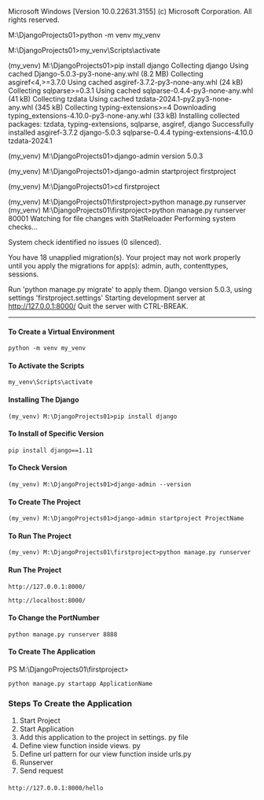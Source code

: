 <!-- @format -->

Microsoft Windows [Version 10.0.22631.3155]
(c) Microsoft Corporation. All rights reserved.

M:\DjangoProjects01>python -m venv my_venv

M:\DjangoProjects01>my_venv\Scripts\activate

(my_venv) M:\DjangoProjects01>pip install django
Collecting django
Using cached Django-5.0.3-py3-none-any.whl (8.2 MB)
Collecting asgiref<4,>=3.7.0
Using cached asgiref-3.7.2-py3-none-any.whl (24 kB)
Collecting sqlparse>=0.3.1
Using cached sqlparse-0.4.4-py3-none-any.whl (41 kB)
Collecting tzdata
Using cached tzdata-2024.1-py2.py3-none-any.whl (345 kB)
Collecting typing-extensions>=4
Downloading typing_extensions-4.10.0-py3-none-any.whl (33 kB)
Installing collected packages: tzdata, typing-extensions, sqlparse, asgiref, django
Successfully installed asgiref-3.7.2 django-5.0.3 sqlparse-0.4.4 typing-extensions-4.10.0 tzdata-2024.1

(my_venv) M:\DjangoProjects01>django-admin version
5.0.3

(my_venv) M:\DjangoProjects01>django-admin startproject firstproject

(my_venv) M:\DjangoProjects01>cd firstproject

(my_venv) M:\DjangoProjects01\firstproject>python manage.py runserver
(my_venv) M:\DjangoProjects01\firstproject>python manage.py runserver 80001
Watching for file changes with StatReloader
Performing system checks...

System check identified no issues (0 silenced).

You have 18 unapplied migration(s). Your project may not work properly until you apply the migrations for app(s): admin, auth, contenttypes, sessions.

Run 'python manage.py migrate' to apply them.
Django version 5.0.3, using settings 'firstproject.settings'
Starting development server at http://127.0.0.1:8000/
Quit the server with CTRL-BREAK.

---

#### To Create a Virtual Environment

```
python -m venv my_venv
```

#### To Activate the Scripts

```
my_venv\Scripts\activate
```

#### Installing The Django

```
(my_venv) M:\DjangoProjects01>pip install django
```

#### To Install of Specific Version

```
pip install django==1.11
```

#### To Check Version

```
(my_venv) M:\DjangoProjects01>django-admin --version
```

#### To Create The Project

```
(my_venv) M:\DjangoProjects01>django-admin startproject ProjectName
```

#### To Run The Project

```
(my_venv) M:\DjangoProjects01\firstproject>python manage.py runserver
```

#### Run The Project

```
http://127.0.0.1:8000/

http://localhost:8000/
```

#### To Change the PortNumber

```
python manage.py runserver 8888
```

#### To Create The Application

PS M:\DjangoProjects01\firstproject>

```
python manage.py startapp ApplicationName
```

### Steps To Create the Application

1. Start Project
2. Start Application
3. Add this application to the project in settings. py file
4. Define view function inside views. py
5. Define url pattern for our view function inside urls.py
6. Runserver
7. Send request

####

```
http://127.0.0.1:8000/hello
```

####

```

```

####

```

```
